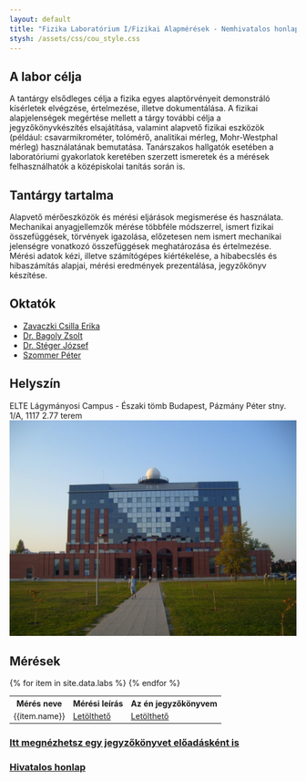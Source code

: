 ```yaml
---
layout: default
title: "Fizika Laboratórium I/Fizikai Alapmérések - Nemhivatalos honlap"
stysh: /assets/css/cou_style.css
---
```

## A labor célja
A tantárgy elsődleges célja a fizika egyes alaptörvényeit demonstráló kísérletek
elvégzése, értelmezése, illetve dokumentálása.
A fizikai alapjelenségek megértése mellett a tárgy további célja a jegyzőkönyvkészítés
elsajátítása, valamint alapvető fizikai eszközök (például: csavarmikrométer, tolómérő,
analitikai mérleg, Mohr-Westphal mérleg) használatának bemutatása. Tanárszakos
hallgatók esetében a laboratóriumi gyakorlatok keretében szerzett ismeretek és a mérések
felhasználhatók a középiskolai tanítás során is.

## Tantárgy tartalma
Alapvető mérőeszközök és mérési eljárások megismerése és használata. Mechanikai
anyagjellemzők mérése többféle módszerrel, ismert fizikai összefüggések, törvények
igazolása, előzetesen nem ismert mechanikai jelenségre vonatkozó összefüggések
meghatározása és értelmezése. Mérési adatok kézi, illetve számítógépes kiértékelése, a
hibabecslés és hibaszámítás alapjai, mérési eredmények prezentálása, jegyzőkönyv
készítése.

## Oktatók
+ [Zavaczki Csilla Erika](https://telefonkonyv.elte.hu/reszletes_szemely.php?szemely_id=4317)
+ [Dr. Bagoly Zsolt](https://ttk.elte.hu/munkatarsak/bagoly-zsolt-dr)
+ [Dr. Stéger József](https://stegerjozsef.web.elte.hu/)
+ [Szommer Péter](https://physics.elte.hu/ANY_szommer)

## Helyszín
ELTE Lágymányosi Campus - Északi tömb
Budapest, Pázmány Péter stny. 1/A, 1117
2.77 terem
![Északi tömb][building]

[building]: /lagymanyos.jpg

## Mérések

<table>
  <tr>
    <th> Mérés neve </th>
    <th> Mérési leírás</th>
    <th> Az én jegyzőkönyvem</th>
  </tr>
  {% for item in site.data.labs %}
  <tr>
    <td>{{item.name}}</td>
    <td><a href="{{ item.descr }}" download>
      Letölthető
    </a> </td>
    <td><a href="{{ item.rep }}" download>
      Letölthető
    </a></td>
  </tr>
  {% endfor %}
</table>


### [Itt megnézhetsz egy jegyzőkönyvet előadásként is](/downs/slides.html)

### [Hivatalos honlap](http://metal.elte.hu/fiz_lab/)
